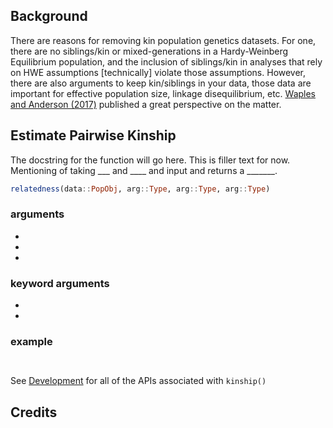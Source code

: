 ## Background

There are reasons for removing kin population genetics datasets. For one, there are no siblings/kin or mixed-generations in a Hardy-Weinberg Equilibrium population, and the inclusion of siblings/kin in analyses that rely on HWE assumptions [technically] violate those assumptions. However, there are also arguments to keep kin/siblings in your data, those data are important for effective population size, linkage disequilibrium, etc. [Waples and Anderson (2017)](https://onlinelibrary.wiley.com/doi/full/10.1111/mec.14022) published a great perspective on the matter. 



## Estimate Pairwise Kinship

The docstring for the function will go here. This is filler text for now. Mentioning of taking ___ and ____ and input and returns a _______. 

```julia
relatedness(data::PopObj, arg::Type, arg::Type, arg::Type)
```

### arguments

- 
- 
- 

### keyword arguments

- 
- 


### example

```julia tab="relatedness"

```

```tab="output"

```

See [Development](hidden_api.md) for all of the APIs associated with `kinship()` 

## Credits

